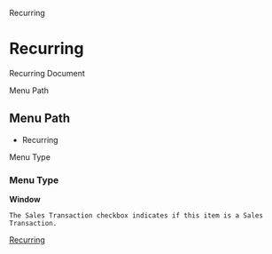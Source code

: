 
Recurring
# Recurring


Recurring Document

Menu Path
## Menu Path



- Recurring

Menu Type
### Menu Type

**Window**

```
The Sales Transaction checkbox indicates if this item is a Sales Transaction.
```

[Recurring](../../functional-guide/window/window-recurring.md)